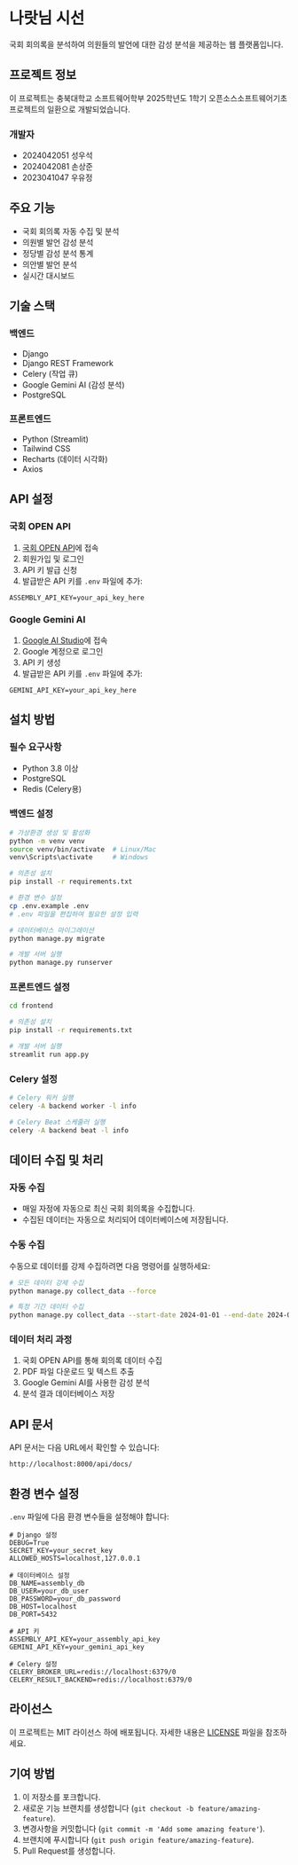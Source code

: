 # 나랏님 시선

국회 회의록을 분석하여 의원들의 발언에 대한 감성 분석을 제공하는 웹 플랫폼입니다.

## 프로젝트 정보

이 프로젝트는 충북대학교 소프트웨어학부 2025학년도 1학기 오픈소스소프트웨어기초프로젝트의 일환으로 개발되었습니다.

### 개발자
- 2024042051 성우석
- 2024042081 손상준
- 2023041047 우유정

## 주요 기능

- 국회 회의록 자동 수집 및 분석
- 의원별 발언 감성 분석
- 정당별 감성 분석 통계
- 의안별 발언 분석
- 실시간 대시보드

## 기술 스택

### 백엔드
- Django
- Django REST Framework
- Celery (작업 큐)
- Google Gemini AI (감성 분석)
- PostgreSQL

### 프론트엔드
- Python (Streamlit)
- Tailwind CSS
- Recharts (데이터 시각화)
- Axios

## API 설정

### 국회 OPEN API
1. [국회 OPEN API](https://open.assembly.go.kr/portal/mainPage.do)에 접속
2. 회원가입 및 로그인
3. API 키 발급 신청
4. 발급받은 API 키를 `.env` 파일에 추가:
```
ASSEMBLY_API_KEY=your_api_key_here
```

### Google Gemini AI
1. [Google AI Studio](https://makersuite.google.com/app/apikey)에 접속
2. Google 계정으로 로그인
3. API 키 생성
4. 발급받은 API 키를 `.env` 파일에 추가:
```
GEMINI_API_KEY=your_api_key_here
```

## 설치 방법

### 필수 요구사항
- Python 3.8 이상
- PostgreSQL
- Redis (Celery용)

### 백엔드 설정
```bash
# 가상환경 생성 및 활성화
python -m venv venv
source venv/bin/activate  # Linux/Mac
venv\Scripts\activate     # Windows

# 의존성 설치
pip install -r requirements.txt

# 환경 변수 설정
cp .env.example .env
# .env 파일을 편집하여 필요한 설정 입력

# 데이터베이스 마이그레이션
python manage.py migrate

# 개발 서버 실행
python manage.py runserver
```

### 프론트엔드 설정
```bash
cd frontend

# 의존성 설치
pip install -r requirements.txt

# 개발 서버 실행
streamlit run app.py
```

### Celery 설정
```bash
# Celery 워커 실행
celery -A backend worker -l info

# Celery Beat 스케줄러 실행
celery -A backend beat -l info
```

## 데이터 수집 및 처리

### 자동 수집
- 매일 자정에 자동으로 최신 국회 회의록을 수집합니다.
- 수집된 데이터는 자동으로 처리되어 데이터베이스에 저장됩니다.

### 수동 수집
수동으로 데이터를 강제 수집하려면 다음 명령어를 실행하세요:
```bash
# 모든 데이터 강제 수집
python manage.py collect_data --force

# 특정 기간 데이터 수집
python manage.py collect_data --start-date 2024-01-01 --end-date 2024-01-31
```

### 데이터 처리 과정
1. 국회 OPEN API를 통해 회의록 데이터 수집
2. PDF 파일 다운로드 및 텍스트 추출
3. Google Gemini AI를 사용한 감성 분석
4. 분석 결과 데이터베이스 저장

## API 문서

API 문서는 다음 URL에서 확인할 수 있습니다:
```
http://localhost:8000/api/docs/
```

## 환경 변수 설정

`.env` 파일에 다음 환경 변수들을 설정해야 합니다:

```env
# Django 설정
DEBUG=True
SECRET_KEY=your_secret_key
ALLOWED_HOSTS=localhost,127.0.0.1

# 데이터베이스 설정
DB_NAME=assembly_db
DB_USER=your_db_user
DB_PASSWORD=your_db_password
DB_HOST=localhost
DB_PORT=5432

# API 키
ASSEMBLY_API_KEY=your_assembly_api_key
GEMINI_API_KEY=your_gemini_api_key

# Celery 설정
CELERY_BROKER_URL=redis://localhost:6379/0
CELERY_RESULT_BACKEND=redis://localhost:6379/0
```

## 라이선스

이 프로젝트는 MIT 라이선스 하에 배포됩니다. 자세한 내용은 [LICENSE](LICENSE) 파일을 참조하세요.

## 기여 방법

1. 이 저장소를 포크합니다.
2. 새로운 기능 브랜치를 생성합니다 (`git checkout -b feature/amazing-feature`).
3. 변경사항을 커밋합니다 (`git commit -m 'Add some amazing feature'`).
4. 브랜치에 푸시합니다 (`git push origin feature/amazing-feature`).
5. Pull Request를 생성합니다.